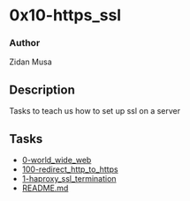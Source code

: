 # 0x10-https_ssl

### Author
Zidan Musa

## Description
Tasks to teach us how to set up ssl on a server

## Tasks
* [0-world_wide_web](0-world_wide_web)
* [100-redirect_http_to_https](100-redirect_http_to_https)
* [1-haproxy_ssl_termination](1-haproxy_ssl_termination)
* [README.md](README.md)
